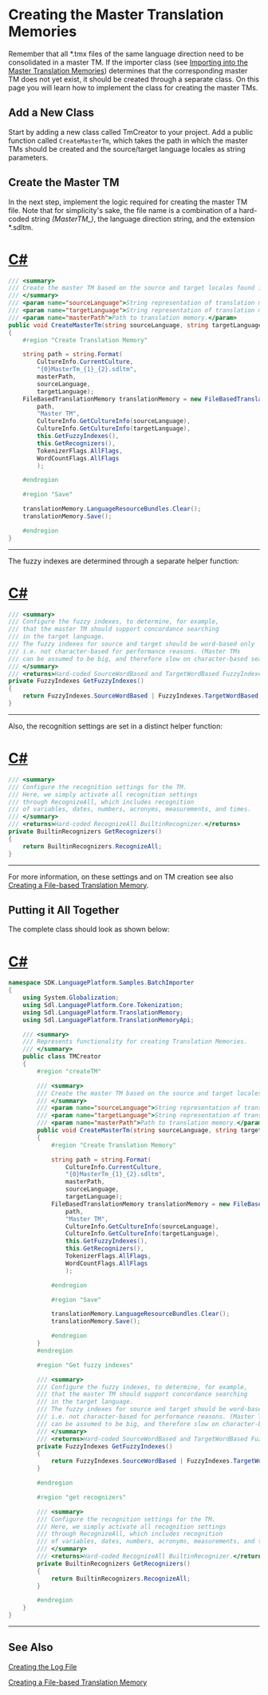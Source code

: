 Creating the Master Translation Memories
======
Remember that all *.tmx files of the same language direction need to be consolidated in a master TM. If the importer class (see [Importing into the Master Translation Memories](importing_into_the_master_translation_memories.md)) determines that the corresponding master TM does not yet exist, it should be created through a separate class. On this page you will learn how to implement the class for creating the master TMs.

Add a New Class
-----
Start by adding a new class called TmCreator to your project. Add a public function called `CreateMasterTm`, which takes the path in which the master TMs should be created and the source/target language locales as string parameters.

Create the Master TM
------
In the next step, implement the logic required for creating the master TM file. Note that for simplicity's sake, the file name is a combination of a hard-coded string *(MasterTM_)*, the language direction string, and the extension *.sdltm.

# [C#](#tab/tabid-1)
```cs
/// <summary>
/// Create the master TM based on the source and target locales found in the current TMX file.
/// </summary>
/// <param name="sourceLanguage">String representation of translation memory source language.</param>
/// <param name="targetLanguage">String representation of translation memory target language.</param>
/// <param name="masterPath">Path to translation memory.</param>
public void CreateMasterTm(string sourceLanguage, string targetLanguage, string masterPath)
{
    #region "Create Translation Memory"

    string path = string.Format(
        CultureInfo.CurrentCulture,
        "{0}MasterTm_{1}_{2}.sdltm",
        masterPath,
        sourceLanguage,
        targetLanguage);
    FileBasedTranslationMemory translationMemory = new FileBasedTranslationMemory(
        path,
        "Master TM",
        CultureInfo.GetCultureInfo(sourceLanguage),
        CultureInfo.GetCultureInfo(targetLanguage),
        this.GetFuzzyIndexes(),
        this.GetRecognizers(),
        TokenizerFlags.AllFlags,
        WordCountFlags.AllFlags
        );

    #endregion

    #region "Save"

    translationMemory.LanguageResourceBundles.Clear();
    translationMemory.Save();

    #endregion
}
```
****


The fuzzy indexes are determined through a separate helper function:
# [C#](#tab/tabid-2)
```cs
/// <summary>
/// Configure the fuzzy indexes, to determine, for example,
/// that the master TM should support concordance searching 
/// in the target language.
/// The fuzzy indexes for source and target should be word-based only
/// i.e. not character-based for performance reasons. (Master TMs
/// can be assumed to be big, and therefore slow on character-based searches.)
/// </summary>
/// <returns>Hard-coded SourceWordBased and TargetWordBased FuzzyIndexes type</returns>
private FuzzyIndexes GetFuzzyIndexes()
{
    return FuzzyIndexes.SourceWordBased | FuzzyIndexes.TargetWordBased;
}
```
****


Also, the recognition settings are set in a distinct helper function:

# [C#](#tab/tabid-3)
```cs
/// <summary>
/// Configure the recognition settings for the TM.
/// Here, we simply activate all recognition settings 
/// through RecognizeAll, which includes recognition
/// of variables, dates, numbers, acronyms, measurements, and times.
/// </summary>
/// <returns>Hard-coded RecognizeAll BuiltinRecognizer.</returns>
private BuiltinRecognizers GetRecognizers()
{
    return BuiltinRecognizers.RecognizeAll;
}
```
***

For more information, on these settings and on TM creation see also [Creating a File-based Translation Memory](creating_a_file_based_translation_memory.md).

Putting it All Together
----
The complete class should look as shown below:
# [C#](#tab/tabid-4)
```cs
namespace SDK.LanguagePlatform.Samples.BatchImporter
{
    using System.Globalization;
    using Sdl.LanguagePlatform.Core.Tokenization;
    using Sdl.LanguagePlatform.TranslationMemory;
    using Sdl.LanguagePlatform.TranslationMemoryApi;

    /// <summary>
    /// Represents functionality for creating Translation Memories.
    /// </summary>
    public class TMCreator
    {
        #region "createTM"

        /// <summary>
        /// Create the master TM based on the source and target locales found in the current TMX file.
        /// </summary>
        /// <param name="sourceLanguage">String representation of translation memory source language.</param>
        /// <param name="targetLanguage">String representation of translation memory target language.</param>
        /// <param name="masterPath">Path to translation memory.</param>
        public void CreateMasterTm(string sourceLanguage, string targetLanguage, string masterPath)
        {
            #region "Create Translation Memory"

            string path = string.Format(
                CultureInfo.CurrentCulture,
                "{0}MasterTm_{1}_{2}.sdltm",
                masterPath,
                sourceLanguage,
                targetLanguage);
            FileBasedTranslationMemory translationMemory = new FileBasedTranslationMemory(
                path,
                "Master TM",
                CultureInfo.GetCultureInfo(sourceLanguage),
                CultureInfo.GetCultureInfo(targetLanguage),
                this.GetFuzzyIndexes(),
                this.GetRecognizers(),
                TokenizerFlags.AllFlags,
                WordCountFlags.AllFlags
                );

            #endregion

            #region "Save"

            translationMemory.LanguageResourceBundles.Clear();
            translationMemory.Save();

            #endregion
        }
        #endregion

        #region "Get fuzzy indexes"

        /// <summary>
        /// Configure the fuzzy indexes, to determine, for example,
        /// that the master TM should support concordance searching 
        /// in the target language.
        /// The fuzzy indexes for source and target should be word-based only
        /// i.e. not character-based for performance reasons. (Master TMs
        /// can be assumed to be big, and therefore slow on character-based searches.)
        /// </summary>
        /// <returns>Hard-coded SourceWordBased and TargetWordBased FuzzyIndexes type</returns>
        private FuzzyIndexes GetFuzzyIndexes()
        {
            return FuzzyIndexes.SourceWordBased | FuzzyIndexes.TargetWordBased;
        }

        #endregion

        #region "get recognizers"

        /// <summary>
        /// Configure the recognition settings for the TM.
        /// Here, we simply activate all recognition settings 
        /// through RecognizeAll, which includes recognition
        /// of variables, dates, numbers, acronyms, measurements, and times.
        /// </summary>
        /// <returns>Hard-coded RecognizeAll BuiltinRecognizer.</returns>
        private BuiltinRecognizers GetRecognizers()
        {
            return BuiltinRecognizers.RecognizeAll;
        }

        #endregion
    }
}

```
****
See Also
-------------
[Creating the Log File](creating_a_log_file.md)

[Creating a File-based Translation Memory](creating_a_file_based_translation_memory.md)